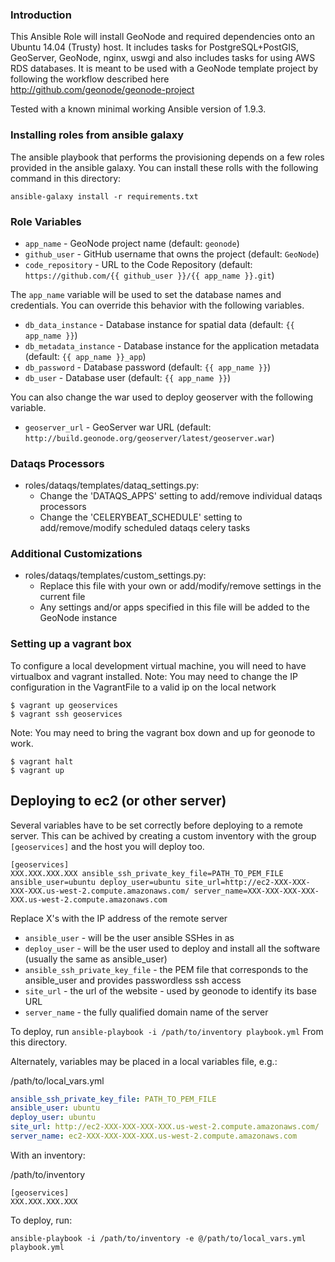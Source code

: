 ### Introduction

This Ansible Role will install GeoNode and required dependencies onto an Ubuntu
14.04 (Trusty) host. It includes tasks for PostgreSQL+PostGIS, GeoServer, GeoNode,
 nginx, uswgi and also includes tasks for using AWS RDS databases. It is meant
 to be used with a GeoNode template project by following the workflow
 described here http://github.com/geonode/geonode-project

Tested with a known minimal working Ansible version of 1.9.3.

### Installing roles from ansible galaxy

The ansible playbook that performs the provisioning depends on a few roles provided in the
ansible galaxy.  You can install these rolls with the following command in this directory:

```
ansible-galaxy install -r requirements.txt
```

### Role Variables

* `app_name` - GeoNode project name (default: `geonode`)
* `github_user` - GitHub username that owns the project (default: `GeoNode`)
* `code_repository` - URL to the Code Repository (default: `https://github.com/{{ github_user }}/{{ app_name }}.git`)

The `app_name` variable will be used to set the database names and credentials. You can override this behavior with the following variables.

* `db_data_instance` - Database instance for spatial data (default: `{{ app_name }}`)
* `db_metadata_instance` - Database instance for the application metadata (default: `{{ app_name }}_app`)
* `db_password` - Database password (default: `{{ app_name }}`)
* `db_user` - Database user (default: `{{ app_name }}`)

You can also change the war used to deploy geoserver with the following variable.

* `geoserver_url` - GeoServer war URL (default: `http://build.geonode.org/geoserver/latest/geoserver.war`)

### Dataqs Processors

* roles/dataqs/templates/dataq_settings.py: 
    * Change the 'DATAQS_APPS' setting to add/remove individual dataqs processors
    * Change the 'CELERYBEAT_SCHEDULE' setting to add/remove/modify scheduled dataqs celery tasks

### Additional Customizations

* roles/dataqs/templates/custom_settings.py:
    * Replace this file with your own or add/modify/remove settings in the current file
    * Any settings and/or apps specified in this file will be added to the GeoNode instance

### Setting up a vagrant box

To configure a local development virtual machine, you will need to have virtualbox and vagrant installed.
Note: You may need to change the IP configuration in the VagrantFile to a valid ip on the local network

    $ vagrant up geoservices
    $ vagrant ssh geoservices
    
    
Note: You may need to bring the vagrant box down and up for geonode to work.  

    $ vagrant halt
    $ vagrant up


## Deploying to ec2 (or other server)

Several variables have to be set correctly before deploying to a remote server. This can be achived by creating a custom inventory with the group ```[geoservices]``` and the host you will deploy too. 

```
[geoservices]
XXX.XXX.XXX.XXX ansible_ssh_private_key_file=PATH_TO_PEM_FILE ansible_user=ubuntu deploy_user=ubuntu site_url=http://ec2-XXX-XXX-XXX-XXX.us-west-2.compute.amazonaws.com/ server_name=XXX-XXX-XXX-XXX-XXX.us-west-2.compute.amazonaws.com
```

Replace X's with the IP address of the remote server

* `ansible_user` - will be the user ansible SSHes in as
* `deploy_user` - will be the user used to deploy and install all the software (usually the same as ansible_user)
* `ansible_ssh_private_key_file` - the PEM file that corresponds to the ansible_user and provides passwordless ssh access
* `site_url` - the url of the website - used by geonode to identify its base URL
* `server_name` - the fully qualified domain name of the server

To deploy, run ```ansible-playbook -i /path/to/inventory playbook.yml``` From this directory.  

Alternately,  variables may be placed in a local variables file,  e.g.:

/path/to/local_vars.yml
```yaml
ansible_ssh_private_key_file: PATH_TO_PEM_FILE 
ansible_user: ubuntu 
deploy_user: ubuntu 
site_url: http://ec2-XXX-XXX-XXX-XXX.us-west-2.compute.amazonaws.com/ 
server_name: ec2-XXX-XXX-XXX-XXX.us-west-2.compute.amazonaws.com
```

With an inventory:

/path/to/inventory
```
[geoservices]
XXX.XXX.XXX.XXX 
```

To deploy,  run:

```
ansible-playbook -i /path/to/inventory -e @/path/to/local_vars.yml playbook.yml
```
